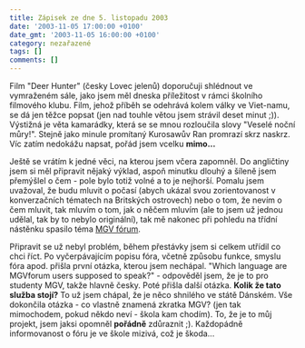 ```yaml
---
title: Zápisek ze dne 5. listopadu 2003
date: '2003-11-05 17:00:00 +0100'
date_gmt: '2003-11-05 16:00:00 +0100'
category: nezařazené
tags: []
comments: []
---
```

<p>Film &quot;Deer Hunter&quot; (česky Lovec jelenů) doporučuji shlédnout ve vymraženém sále,  jako jsem měl dneska příležitost v rámci školního filmového klubu. Film, jehož příběh se odehrává  kolem války ve Viet-namu, se dá jen těžce popsat (jen nad touhle větou jsem strávil deset minut ;)).  Výstižná je věta kamarádky, která se se mnou rozloučila slovy &quot;Veselé noční můry!&quot;.  Stejně jako minule promítaný Kurosawův Ran promrazí skrz naskrz. Víc zatím nedokážu napsat, pořád jsem  vcelku <strong>mimo...</strong></p>
<p>Ještě se vrátím k jedné věci, na kterou jsem včera zapomněl. Do angličtiny jsem si měl připravit  nějaký výklad, aspoň minutku dlouhý a šíleně jsem přemýšlel o čem - pole bylo totiž volné a to  je nejhorší. Pomalu jsem uvažoval, že budu mluvit o počasí (abych ukázal svou zorientovanost v konverzačních  tématech na Britských ostrovech) nebo o tom, že nevím o čem mluvit, tak mluvím o tom, jak o něčem mluvím  (ale to jsem už jednou udělal, tak by to nebylo originální), tak mě nakonec při pohledu na třídní nástěnku  spasilo téma <a href="http://mgvforum.wz.cz">MGV fórum</a>.</p>
<p>Připravit se už nebyl problém, během přestávky jsem si celkem utřídil co chci říct. Po vyčerpávajícím  popisu fóra, včetně způsobu funkce, smyslu fóra apod. přišla první otázka, kterou jsem nechápal. &quot;Which  language are MGVforum users supposed to speak?&quot; - odpověděl jsem, že je to pro studenty MGV, takže  hlavně česky. Poté přišla další otázka. <strong>Kolik že tato služba stojí?</strong> To už jsem chápal, že je něco shnilého  ve státě Dánském. Vše dokončila otázka - co vlastně znamená zkratka MGV? (jen tak mimochodem, pokud někdo  neví - škola kam chodím). To, že je to můj projekt, jsem jaksi opomněl <strong>pořádně</strong> zdůraznit ;). Každopádně  informovanost o fóru je ve škole mizivá, což je škoda...</p>
